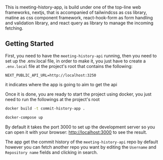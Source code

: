 This is meeting-history-app, is build under one of the top-line web frameworks, nextjs, that is accompanied of tailwindcss as css library, matine as css component framework, react-hook-form as form handling and validation library, and react query as library to manage the incoming fetching. 

## Getting Started

First, you need to have the `meeting-history-api` running, then you need to set up the .env.local file, in order to make it, you just have to create a `.env.local` file at the project's root that contains the following:

```bas
NEXT_PUBLIC_API_URL=http://localhost:3250
```
it indicates where the app is going to aim to get the api

Once it is done, you are ready to start the project using docker, you just need to run the followings at the project's root

```bash
docker build -t commit-history-app .
```

```bash
docker-compose up
```


By default it takes the port 3000 to set up the development server so you can open it with your browser: [http://localhost:3000](http://localhost:3000) to see the result.

The app get the commit history of the `meeting-history-api` repo by default however you can fetch another repo you want by editing the `Username` and `Repository name` fields and clicking in search.
